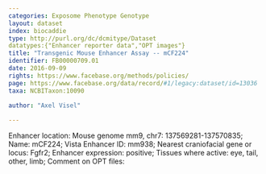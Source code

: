 ```yaml
---
categories: Exposome Phenotype Genotype
layout: dataset  
index: biocaddie  
type: http://purl.org/dc/dcmitype/Dataset  
datatypes:{"Enhancer reporter data","OPT images"}  
title: "Transgenic Mouse Enhancer Assay -- mCF224"  
identifier: FB00000709.01  
date: 2016-09-09  
rights: https://www.facebase.org/methods/policies/  
page: https://www.facebase.org/data/record/#1/legacy:dataset/id=13036  
taxa: NCBITaxon:10090  
  
author: "Axel Visel"  

---
```

 Enhancer location: Mouse genome mm9, chr7: 137569281-137570835; Name: mCF224; Vista Enhancer ID: mm938; Nearest craniofacial gene or locus: Fgfr2; Enhancer expression: positive; Tissues where active: eye, tail, other, limb; Comment on OPT files: 
